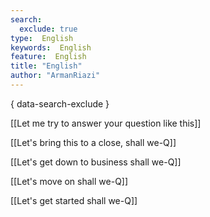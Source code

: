 ```yaml
---
search:
  exclude: true
type:  English
keywords:  English
feature:  English
title: "English"
author: "ArmanRiazi"
---
```

{ data-search-exclude }

[[Let me try to answer your question like this]]

[[Let's bring this to a close, shall we-Q]]

[[Let's get down to business shall we-Q]]

[[Let's move on shall we-Q]]

[[Let's get started shall we-Q]]